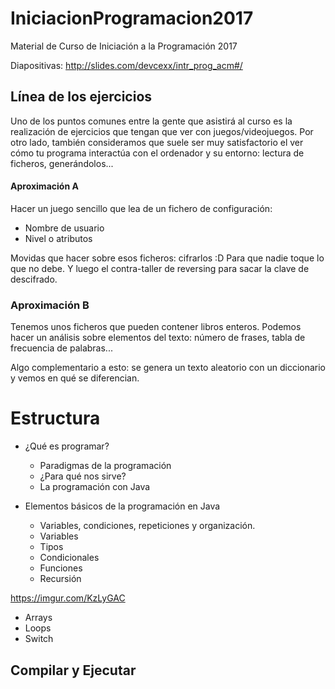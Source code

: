 # IniciacionProgramacion2017
Material de Curso de Iniciación a la Programación 2017

Diapositivas: http://slides.com/devcexx/intr_prog_acm#/

## Línea de los ejercicios

Uno de los puntos comunes entre la gente que asistirá al curso es la realización de ejercicios que tengan que ver con juegos/videojuegos. Por otro lado, también consideramos que suele ser muy satisfactorio el ver cómo tu programa interactúa con el ordenador y su entorno: lectura de ficheros, generándolos...

#### Aproximación A

Hacer un juego sencillo que lea de un fichero de configuración:
- Nombre de usuario
- Nivel o atributos

Movidas que hacer sobre esos ficheros: cifrarlos :D Para que nadie toque lo que no debe. Y luego el contra-taller de reversing para sacar la clave de descifrado.

### Aproximación B

Tenemos unos ficheros que pueden contener libros enteros. Podemos hacer un análisis sobre elementos del texto: número de frases, tabla de frecuencia de palabras...

Algo complementario a esto: se genera un texto aleatorio con un diccionario y vemos en qué se diferencian.


# Estructura

- ¿Qué es programar?
  - Paradigmas de la programación
  - ¿Para qué nos sirve?
  - La programación con Java

- Elementos básicos de la programación en Java
  - Variables, condiciones, repeticiones y organización.
  - Variables
  - Tipos
  - Condicionales
  - Funciones
  - Recursión

https://imgur.com/KzLyGAC
  - Arrays
  - Loops
  - Switch

## Compilar y Ejecutar



